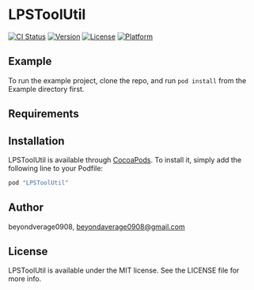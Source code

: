 # LPSToolUtil

[![CI Status](http://img.shields.io/travis/beyondverage0908/LPSToolUtil.svg?style=flat)](https://travis-ci.org/beyondverage0908/LPSToolUtil)
[![Version](https://img.shields.io/cocoapods/v/LPSToolUtil.svg?style=flat)](http://cocoapods.org/pods/LPSToolUtil)
[![License](https://img.shields.io/cocoapods/l/LPSToolUtil.svg?style=flat)](http://cocoapods.org/pods/LPSToolUtil)
[![Platform](https://img.shields.io/cocoapods/p/LPSToolUtil.svg?style=flat)](http://cocoapods.org/pods/LPSToolUtil)

## Example

To run the example project, clone the repo, and run `pod install` from the Example directory first.

## Requirements

## Installation

LPSToolUtil is available through [CocoaPods](http://cocoapods.org). To install
it, simply add the following line to your Podfile:

```ruby
pod "LPSToolUtil"
```

## Author

beyondverage0908, beyondaverage0908@gmail.com

## License

LPSToolUtil is available under the MIT license. See the LICENSE file for more info.
